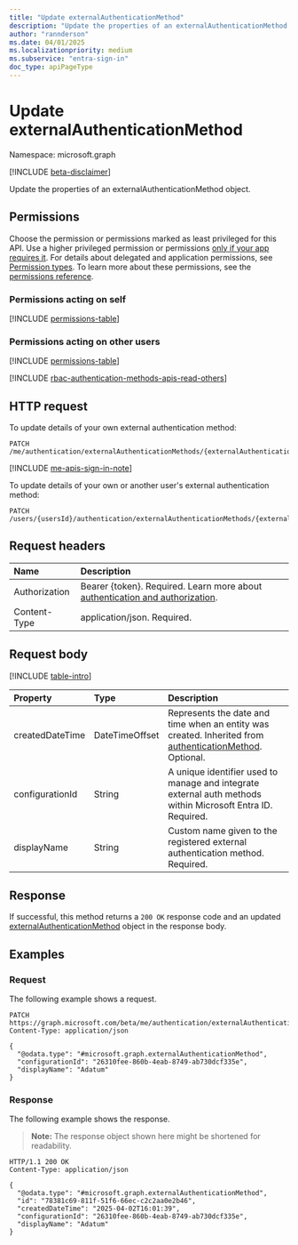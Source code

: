 ```yaml
---
title: "Update externalAuthenticationMethod"
description: "Update the properties of an externalAuthenticationMethod object."
author: "rannderson"
ms.date: 04/01/2025
ms.localizationpriority: medium
ms.subservice: "entra-sign-in"
doc_type: apiPageType
---
```


# Update externalAuthenticationMethod

Namespace: microsoft.graph

[!INCLUDE [beta-disclaimer](../../includes/beta-disclaimer.md)]

Update the properties of an externalAuthenticationMethod object.

## Permissions

Choose the permission or permissions marked as least privileged for this API. Use a higher privileged permission or permissions [only if your app requires it](/graph/permissions-overview#best-practices-for-using-microsoft-graph-permissions). For details about delegated and application permissions, see [Permission types](/graph/permissions-overview#permission-types). To learn more about these permissions, see the [permissions reference](/graph/permissions-reference).

### Permissions acting on self
<!-- {
  "blockType": "permissions",
  "name": "externalauthenticationmethod-update-permissions"
}
-->
[!INCLUDE [permissions-table](../includes/permissions/externalauthenticationmethod-update-permissions.md)]

### Permissions acting on other users

<!-- {
  "blockType": "permissions",
  "name": "externalauthenticationmethod-update-permissions"
}
-->
[!INCLUDE [permissions-table](../includes/permissions/externalauthenticationmethod-update-permissions.md)]

[!INCLUDE [rbac-authentication-methods-apis-read-others](../includes/rbac-for-apis/rbac-authentication-methods-apis-read-others.md)]

## HTTP request

To update details of your own external authentication method:
<!-- { "blockType": "ignored" } -->
``` http
PATCH /me/authentication/externalAuthenticationMethods/{externalAuthenticationMethodId}
```

[!INCLUDE [me-apis-sign-in-note](../includes/me-apis-sign-in-note.md)]

To update details of your own or another user's external authentication method:
<!-- { "blockType": "ignored" } -->
``` http
PATCH /users/{usersId}/authentication/externalAuthenticationMethods/{externalAuthenticationMethodId}
```

## Request headers

|Name|Description|
|:---|:---|
|Authorization|Bearer {token}. Required. Learn more about [authentication and authorization](/graph/auth/auth-concepts).|
|Content-Type|application/json. Required.|

## Request body

[!INCLUDE [table-intro](../../includes/update-property-table-intro.md)]

|Property|Type|Description|
|:---|:---|:---|
|createdDateTime|DateTimeOffset|Represents the date and time when an entity was created. Inherited from [authenticationMethod](../resources/authenticationmethod.md). Optional.|
|configurationId|String|A unique identifier used to manage and integrate external auth methods within Microsoft Entra ID. Required.|
|displayName|String|Custom name given to the registered external authentication method. Required.|

## Response

If successful, this method returns a `200 OK` response code and an updated [externalAuthenticationMethod](../resources/externalauthenticationmethod.md) object in the response body.

## Examples

### Request

The following example shows a request.
<!-- {
  "blockType": "request",
  "name": "update_externalauthenticationmethod"
}
-->
``` http
PATCH https://graph.microsoft.com/beta/me/authentication/externalAuthenticationMethods/{externalAuthenticationMethodId}
Content-Type: application/json

{
  "@odata.type": "#microsoft.graph.externalAuthenticationMethod",
  "configurationId": "26310fee-860b-4eab-8749-ab730dcf335e",
  "displayName": "Adatum"
}
```


### Response

The following example shows the response.
>**Note:** The response object shown here might be shortened for readability.
<!-- {
  "blockType": "response",
  "truncated": true,
}
-->
``` http
HTTP/1.1 200 OK
Content-Type: application/json

{
  "@odata.type": "#microsoft.graph.externalAuthenticationMethod",
  "id": "78381c69-811f-51f6-66ec-c2c2aa0e2b46",
  "createdDateTime": "2025-04-02T16:01:39",
  "configurationId": "26310fee-860b-4eab-8749-ab730dcf335e",
  "displayName": "Adatum"
}
```

